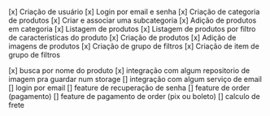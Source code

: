 [x] Criação de usuário
[x] Login por email e senha
[x] Criação de categoria de produtos
[x] Criar e associar uma subcategoria
[x] Adição de produtos em categoria
[x] Listagem de produtos
[x] Listagem de produtos por filtro de caracteristicas do produto
[x] Criação de produtos
[x] Adição de imagens de produtos
[x] Criação de grupo de filtros
[x] Criação de item de grupo de filtros

[x] busca por nome do produto
[x] integração com algum repositorio de imagem pra guardar num storage
[] integração com algum serviço de email
[] login por email
[] feature de recuperação de senha
[] feature de order (pagamento)
[] feature de pagamento de order (pix ou boleto)
[] calculo de frete
